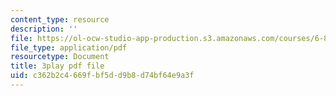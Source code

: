 ```yaml
---
content_type: resource
description: ''
file: https://ol-ocw-studio-app-production.s3.amazonaws.com/courses/6-849-geometric-folding-algorithms-linkages-origami-polyhedra-fall-2012/c362b2c4669fbf5dd9b8d74bf64e9a3f_OcgtpQvrVs.pdf
file_type: application/pdf
resourcetype: Document
title: 3play pdf file
uid: c362b2c4-669f-bf5d-d9b8-d74bf64e9a3f
---
```


